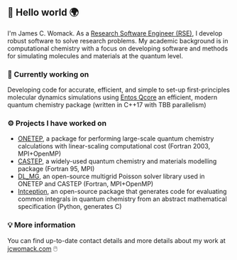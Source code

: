## :wave: Hello world :earth_africa:

I'm James C. Womack. As a [Research Software Engineer (RSE)](https://society-rse.org/), I develop robust software to solve research problems. My academic background is in computational chemistry with a focus on developing software and methods for simulating molecules and materials at the quantum level.

### :wrench: Currently working on
Developing code for accurate, efficient, and simple to set-up first-principles molecular dynamics simulations using [Entos Qcore](https://www.entos.ai/) an efficient, modern quantum chemistry package (written in C++17 with TBB parallelism)

### :gear: Projects I have worked on
* [ONETEP](https://onetep.org/), a package for performing large-scale quantum chemistry calculations with linear-scaling computational cost (Fortran 2003, MPI+OpenMP)
* [CASTEP](http://www.castep.org/), a widely-used quantum chemistry and materials modelling package (Fortran 95, MPI)
* [DL_MG](http://dlmg.org), an open-source multigrid Poisson solver library used in ONETEP and CASTEP (Fortran, MPI+OpenMP)
* [Intception](http://intception.net), an open-source package that generates code for evaluating common integrals in quantum chemistry from an abstract mathematical specification (Python, generates C)

### :bulb: More information

You can find up-to-date contact details and more details about my work at [jcwomack.com](jcwomack.com) :computer_mouse:
